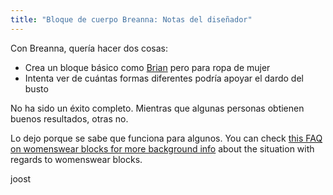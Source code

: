 ```yaml
---
title: "Bloque de cuerpo Breanna: Notas del diseñador"
---
```


Con Breanna, quería hacer dos cosas:

- Crea un bloque básico como [Brian](/designs/brian) pero para ropa de mujer
- Intenta ver de cuántas formas diferentes podría apoyar el dardo del busto

No ha sido un éxito completo. Mientras que algunas personas obtienen buenos resultados, otras no.

Lo dejo porque se sabe que funciona para algunos. You can check [this FAQ on womenswear blocks for more background info](/docs/about/faq/womenswear-blocks) about the situation with regards to womenswear blocks.

joost

